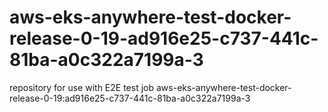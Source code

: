 # aws-eks-anywhere-test-docker-release-0-19-ad916e25-c737-441c-81ba-a0c322a7199a-3
repository for use with E2E test job aws-eks-anywhere-test-docker-release-0-19:ad916e25-c737-441c-81ba-a0c322a7199a-3

